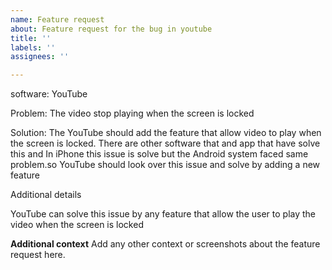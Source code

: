 ```yaml
---
name: Feature request
about: Feature request for the bug in youtube
title: ''
labels: ''
assignees: ''

---
```


software: YouTube

Problem: The video stop playing when the screen is locked

Solution: The YouTube should add the feature that allow video to play when the screen is locked. There are other software that and app that have solve this and In iPhone this issue is solve but  the Android system faced same problem.so YouTube should look over this issue and solve by adding a  new feature

Additional details

YouTube can solve this issue by any feature that allow the user to play the video when the screen is locked


**Additional context**
Add any other context or screenshots about the feature request here.
